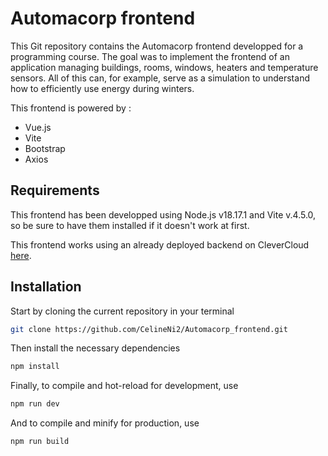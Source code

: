 # Automacorp frontend

This Git repository contains the Automacorp frontend developped for a programming course.
The goal was to implement the frontend of an application managing buildings, rooms, windows, heaters and temperature sensors.
All of this can, for example, serve as a simulation to understand how to efficiently use energy during winters.

This frontend is powered by :
- Vue.js
- Vite
- Bootstrap
- Axios

## Requirements

This frontend has been developped using Node.js v18.17.1 and Vite v.4.5.0, so be sure to have them installed if it doesn't work at first.

This frontend works using an already deployed backend on CleverCloud [here](https://automacorp-erwin-martin.cleverapps.io/).

## Installation

Start by cloning the current repository in your terminal
```sh
git clone https://github.com/CelineNi2/Automacorp_frontend.git
```

Then install the necessary dependencies
```sh
npm install
```

Finally, to compile and hot-reload for development, use
```sh
npm run dev
```

And to compile and minify for production, use
```sh
npm run build
```